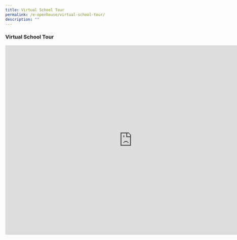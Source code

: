 ```yaml
---
title: Virtual School Tour
permalink: /e-openhouse/virtual-school-tour/
description: ""
---
```

### **Virtual School Tour**

<iframe width="800" height="600" src="https://www.youtube.com/embed/JlEeP8-rDDM" title="Virtual School Tour 2022" frameborder="0" allow="accelerometer; autoplay; clipboard-write; encrypted-media; gyroscope; picture-in-picture" allowfullscreen></iframe>